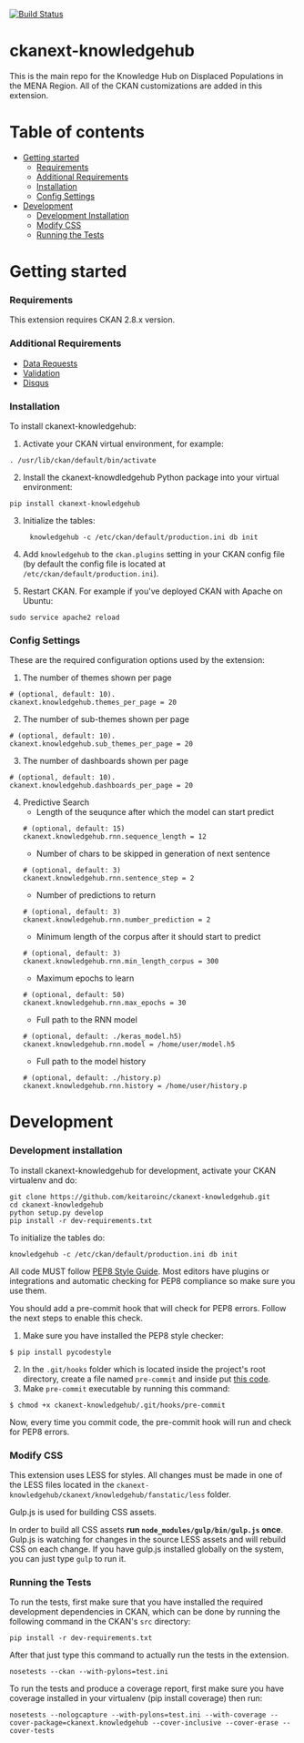 [![Build Status](https://travis-ci.com/keitaroinc/ckanext-knowledgehub.svg?branch=master)](https://travis-ci.com/keitaroinc/ckanext-knowledgehub)

# ckanext-knowledgehub

This is the main repo for the Knowledge Hub on Displaced Populations in the MENA Region. All of the CKAN customizations are added in this extension.

# Table of contents
  - [Getting started](#getting-started)
     - [Requirements](#requirements)
     - [Additional Requirements](#additional-requirements)
     - [Installation](#installation)
     - [Config Settings](#config-settings)
 - [Development](#development)
     - [Development Installation](#development-installation)
     - [Modify CSS](#modify-css)
     - [Running the Tests](#running-the-tests)


# Getting started

### Requirements

This extension requires CKAN 2.8.x version.


### Additional Requirements

* [Data Requests](https://github.com/conwetlab/ckanext-datarequests)
* [Validation](https://github.com/frictionlessdata/ckanext-validation)
* [Disqus](https://github.com/ckan/ckanext-disqus)

### Installation

To install ckanext-knowledgehub:

1. Activate your CKAN virtual environment, for example:

```
. /usr/lib/ckan/default/bin/activate
```

2. Install the ckanext-knowdledgehub Python package into your virtual environment:

```
pip install ckanext-knowledgehub
```
3. Initialize the tables:
```
     knowledgehub -c /etc/ckan/default/production.ini db init
```
4. Add ``knowledgehub`` to the ``ckan.plugins`` setting in your CKAN
   config file (by default the config file is located at
   ``/etc/ckan/default/production.ini``).

4. Restart CKAN. For example if you've deployed CKAN with Apache on Ubuntu:

```
sudo service apache2 reload
```

### Config Settings

These are the required configuration options used by the extension:

1. The number of themes shown per page
```
# (optional, default: 10).
ckanext.knowledgehub.themes_per_page = 20
```
2. The number of sub-themes shown per page
 ```
# (optional, default: 10).
ckanext.knowledgehub.sub_themes_per_page = 20
```
3. The number of dashboards shown per page
```
# (optional, default: 10).
ckanext.knowledgehub.dashboards_per_page = 20
```
4. Predictive Search
     - Length of the seuqunce after which the model can start predict
     ```
     # (optional, default: 15)
     ckanext.knowledgehub.rnn.sequence_length = 12
     ```
     - Number of chars to be skipped in generation of next sentence
     ```
     # (optional, default: 3)
     ckanext.knowledgehub.rnn.sentence_step = 2
     ```
     - Number of predictions to return
     ```
     # (optional, default: 3)
     ckanext.knowledgehub.rnn.number_prediction = 2
     ```
     - Minimum length of the corpus after it should start to predict
     ```
     # (optional, default: 3)
     ckanext.knowledgehub.rnn.min_length_corpus = 300
     ```
     - Maximum epochs to learn
     ```
     # (optional, default: 50)
     ckanext.knowledgehub.rnn.max_epochs = 30
     ```
     - Full path to the RNN model
     ```
     # (optional, default: ./keras_model.h5)
     ckanext.knowledgehub.rnn.model = /home/user/model.h5
     ```
     - Full path to the model history
     ```
     # (optional, default: ./history.p)
     ckanext.knowledgehub.rnn.history = /home/user/history.p
     ```

# Development

### Development installation

To install ckanext-knowledgehub for development, activate your CKAN virtualenv
and do:

```
git clone https://github.com/keitaroinc/ckanext-knowledgehub.git
cd ckanext-knowledgehub
python setup.py develop
pip install -r dev-requirements.txt
```

To initialize the tables do:
```
knowledgehub -c /etc/ckan/default/production.ini db init
```

All code MUST follow [PEP8 Style Guide](https://www.python.org/dev/peps/pep-0008/). Most editors have plugins or integrations and automatic checking for PEP8 compliance so make sure you use them.

You should add a pre-commit hook that will
check for PEP8 errors. Follow the next steps to enable this check.

1. Make sure you have installed the PEP8 style checker:
```
$ pip install pycodestyle
```
2. In the `.git/hooks` folder which is located inside the project's root
directory, create a file named `pre-commit` and inside put [this code](https://github.com/keitaroinc/pep8-git-hook/blob/master/pre-commit).
3. Make `pre-commit` executable by running this command:
```
$ chmod +x ckanext-knowledgehub/.git/hooks/pre-commit
```
Now, every time you commit code, the pre-commit hook will run and check for
PEP8 errors.

### Modify CSS

This extension uses LESS for styles. All changes must be made in one of the LESS
files located in the `ckanext-knowledgehub/ckanext/knowledgehub/fanstatic/less` folder.

Gulp.js is used for building CSS assets.

In order to build all CSS assets **run `node_modules/gulp/bin/gulp.js` once**. Gulp.js is watching for changes in the source LESS assets and will rebuild CSS on each change. If you have gulp.js installed globally on the system, you can just type `gulp` to run it.

### Running the Tests

To run the tests, first make sure that you have installed the required
development dependencies in CKAN, which can be done by running the following
command in the CKAN's `src` directory:

```
pip install -r dev-requirements.txt
```

After that just type this command to actually run the tests in the extension.

```
nosetests --ckan --with-pylons=test.ini
```
To run the tests and produce a coverage report, first make sure you have coverage installed in your virtualenv (pip install coverage) then run:

```
nosetests --nologcapture --with-pylons=test.ini --with-coverage --cover-package=ckanext.knowledgehub --cover-inclusive --cover-erase --cover-tests
```

